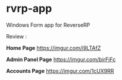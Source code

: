 # rvrp-app
Windows Form app for ReverseRP

Review :

**Home Page**
https://imgur.com/i9LTAfZ

**Admin Panel Page**
https://imgur.com/birFjFc

**Accounts Page**
https://imgur.com/1cUX9RR
